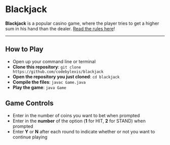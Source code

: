 # Blackjack

**Blackjack** is a popular casino game, where the player tries to get a higher sum in his hand than the dealer. [Read the rules here](http://www.hitorstand.net/strategy.php)! 

----------

## How to Play

- Open up your command line or terminal
- **Clone this repository**: `git clone https://github.com/codebylexis/blackjack`
- **Open the repository you just cloned**: `cd blackjack`
- **Compile the files**: `javac Game.java`
- **Play the game**: `java Game`

## Game Controls
- Enter in the number of coins you want to bet when prompted
- Enter in the **number** of the option (**1** for HIT, **2** for STAND) when prompted
- Enter **Y** or **N** after each round to indicate whether or not you want to continue playing
